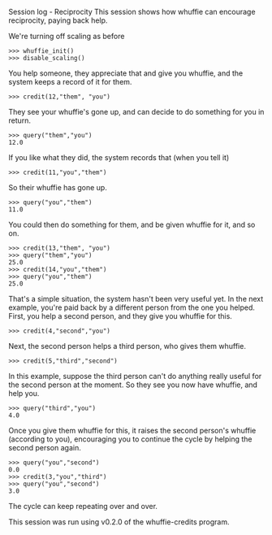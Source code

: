 Session log - Reciprocity
This session shows how whuffie can encourage reciprocity, paying back help.

We're turning off scaling as before

	>>> whuffie_init()
	>>> disable_scaling()

You help someone, they appreciate that and give you whuffie, and the system keeps a record of it for them.

	>>> credit(12,"them", "you")

They see your whuffie's gone up, and can decide to do something for you in return.

	>>> query("them","you")
	12.0

If you like what they did, the system records that (when you tell it)

	>>> credit(11,"you","them")

So their whuffie has gone up.

	>>> query("you","them")
	11.0

You could then do something for them, and be given whuffie for it, and so on.

	>>> credit(13,"them", "you")
	>>> query("them","you")
	25.0
	>>> credit(14,"you","them")
	>>> query("you","them")
	25.0

That's a simple situation, the system hasn't been very useful yet. In the next example, you're paid back by a different person from the one you helped. First, you help a second person, and they give you whuffie for this.

	>>> credit(4,"second","you")

Next, the second person helps a third person, who gives them whuffie.

	>>> credit(5,"third","second")

In this example, suppose the third person can't do anything really useful for the second person at the moment. So they see you now have whuffie, and help you.

	>>> query("third","you")
	4.0

Once you give them whuffie for this, it raises the second person's whuffie (according to you), encouraging you to continue the cycle by helping the second person again.

	>>> query("you","second")
	0.0
	>>> credit(3,"you","third")
	>>> query("you","second")
	3.0

The cycle can keep repeating over and over.

This session was run using v0.2.0 of the whuffie-credits program.

